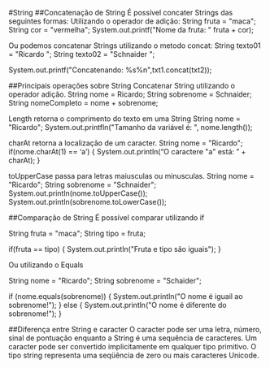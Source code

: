 #String
##Concatenação de String
É possível concater Strings das seguintes formas:
Utilizando o operador de adição:
String fruta = "maca";
String cor = "vermelha";
System.out.printf("Nome da fruta: " fruta + cor);

Ou podemos concatenar Strings utilizando o metodo concat:
String texto01 = "Ricardo ";
String texto02 = "Schnaider ";

System.out.printf("Concatenando: %s%n",txt1.concat(txt2));

##Principais operações sobre String
Concatenar String utilizando o operador adição.
String nome = Ricardo;
String sobrenome = Schnaider;
String nomeCompleto = nome + sobrenome;

Length retorna o comprimento do texto em uma String
String nome = "Ricardo";
System.out.printfln("Tamanho da variável é: ", nome.length());

charAt retorna a localização de um caracter.
String nome = "Ricardo";
if(nome.charAt(1) == ‘a’) {
    System.out.println(“O caractere "a" está: ” + charAt);
}

toUpperCase passa para letras maiusculas ou minusculas.
String nome = "Ricardo";
String sobrenome = "Schnaider";
System.out.println(nome.toUpperCase());
System.out.println(sobrenome.toLowerCase());


##Comparação de String
É possível comparar utilizando if

String fruta = "maca";
String tipo = fruta;

if(fruta == tipo) {
    System.out.println("Fruta e tipo são iguais");
}

Ou utilizando o Equals

String nome = "Ricardo";
String sobrenome = "Schaider";

if (nome.equals(sobrenome)) {
    System.out.println("O nome é iguail ao sobrenome!");
} else {
    System.out.println("O nome é diferente do sobrenome!");
}

##Diferença entre String e caracter
O caracter pode ser uma letra, número, sinal de pontuação enquanto a String é uma sequência de caracteres.
Um caracter pode ser convertido implicitamente em qualquer tipo primitivo.
O tipo string representa uma seqüência de zero ou mais caracteres Unicode.

